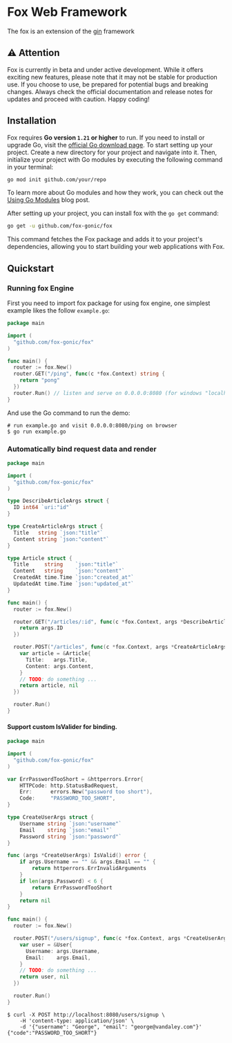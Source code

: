 # Fox Web Framework

The fox is an extension of the [gin](https://github.com/gin-gonic/gin) framework

## ⚠️ **Attention**

Fox is currently in beta and under active development. While it offers exciting new features, please note that it may not be stable for production use. If you choose to use, be prepared for potential bugs and breaking changes. Always check the official documentation and release notes for updates and proceed with caution. Happy coding!


## Installation

Fox requires **Go version `1.21` or higher** to run. If you need to install or upgrade Go, visit the [official Go download page](https://go.dev/dl/). To start setting up your project. Create a new directory for your project and navigate into it. Then, initialize your project with Go modules by executing the following command in your terminal:

```bash
go mod init github.com/your/repo
```

To learn more about Go modules and how they work, you can check out the [Using Go Modules](https://go.dev/blog/using-go-modules) blog post.

After setting up your project, you can install fox with the `go get` command:

```bash
go get -u github.com/fox-gonic/fox
```

This command fetches the Fox package and adds it to your project's dependencies, allowing you to start building your web applications with Fox.


## Quickstart

### Running fox Engine

First you need to import fox package for using fox engine, one simplest example likes the follow `example.go`:

```go
package main

import (
  "github.com/fox-gonic/fox"
)

func main() {
  router := fox.New()
  router.GET("/ping", func(c *fox.Context) string {
    return "pong"
  })
  router.Run() // listen and serve on 0.0.0.0:8080 (for windows "localhost:8080")
}
```

And use the Go command to run the demo:

```
# run example.go and visit 0.0.0.0:8080/ping on browser
$ go run example.go
```

### Automatically bind request data and render

```go
package main

import (
  "github.com/fox-gonic/fox"
)

type DescribeArticleArgs struct {
  ID int64 `uri:"id"`
}

type CreateArticleArgs struct {
  Title   string `json:"title"`
  Content string `json:"content"`
}

type Article struct {
  Title     string    `json:"title"`
  Content   string    `json:"content"`
  CreatedAt time.Time `json:"created_at"`
  UpdatedAt time.Time `json:"updated_at"`
}

func main() {
  router := fox.New()

  router.GET("/articles/:id", func(c *fox.Context, args *DescribeArticleArgs) int64 {
    return args.ID
  })

  router.POST("/articles", func(c *fox.Context, args *CreateArticleArgs) (*Article, error) {
    var article = &Article{
      Title:   args.Title,
      Content: args.Content,
    }
    // TODO: do something ...
    return article, nil
  })

  router.Run()
}
```

#### Support custom IsValider for binding.

```go
package main

import (
  "github.com/fox-gonic/fox"
)

var ErrPasswordTooShort = &httperrors.Error{
	HTTPCode: http.StatusBadRequest,
	Err:      errors.New("password too short"),
	Code:     "PASSWORD_TOO_SHORT",
}

type CreateUserArgs struct {
	Username string `json:"username"`
	Email    string `json:"email"`
	Password string `json:"password"`
}

func (args *CreateUserArgs) IsValid() error {
	if args.Username == "" && args.Email == "" {
		return httperrors.ErrInvalidArguments
	}
	if len(args.Password) < 6 {
		return ErrPasswordTooShort
	}
	return nil
}

func main() {
  router := fox.New()

  router.POST("/users/signup", func(c *fox.Context, args *CreateUserArgs) (*User, error) {
    var user = &User{
      Username: args.Username,
      Email:    args.Email,
    }
    // TODO: do something ...
    return user, nil
  })

  router.Run()
}
```

```shell
$ curl -X POST http://localhost:8080/users/signup \
    -H 'content-type: application/json' \
    -d '{"username": "George", "email": "george@vandaley.com"}'
{"code":"PASSWORD_TOO_SHORT"}
```